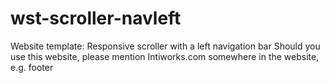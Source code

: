 # wst-scroller-navleft
Website template: Responsive scroller with a left navigation bar
Should you use this website, please mention Intiworks.com somewhere in the website, e.g. footer
